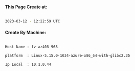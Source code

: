 
   
#### This Page Create at:

```bash

2023-03-12 - 12:22:59 UTC

```

#### Create By Machine:

```bash

Host Name : fv-az408-963

platform  : Linux-5.15.0-1034-azure-x86_64-with-glibc2.35

Ip Local  : 10.1.0.44

```

